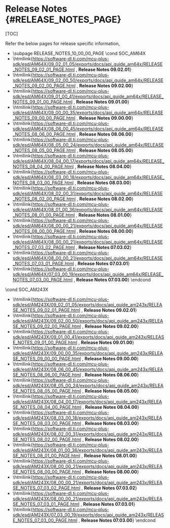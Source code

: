 # Release Notes {#RELEASE_NOTES_PAGE}

[TOC]

Refer the below pages for release specific information,

- \subpage RELEASE_NOTES_10_00_00_PAGE
\cond SOC_AM64X
- \htmllink{https://software-dl.ti.com/mcu-plus-sdk/esd/AM64X/09_02_01_05/exports/docs/api_guide_am64x/RELEASE_NOTES_09_02_01_PAGE.html , **Release Notes 09.02.01**}
- \htmllink{https://software-dl.ti.com/mcu-plus-sdk/esd/AM64X/09_02_00_50/exports/docs/api_guide_am64x/RELEASE_NOTES_09_02_00_PAGE.html , **Release Notes 09.02.00**}
- \htmllink{https://software-dl.ti.com/mcu-plus-sdk/esd/AM64X/09_01_00_41/exports/docs/api_guide_am64x/RELEASE_NOTES_09_01_00_PAGE.html , **Release Notes 09.01.00**}
- \htmllink{https://software-dl.ti.com/mcu-plus-sdk/esd/AM64X/09_00_00_35/exports/docs/api_guide_am64x/RELEASE_NOTES_09_00_00_PAGE.html , **Release Notes 09.00.00**}
- \htmllink{https://software-dl.ti.com/mcu-plus-sdk/esd/AM64X/08_06_00_45/exports/docs/api_guide_am64x/RELEASE_NOTES_08_06_00_PAGE.html , **Release Notes 08.06.00**}
- \htmllink{https://software-dl.ti.com/mcu-plus-sdk/esd/AM64X/08_05_00_24/exports/docs/api_guide_am64x/RELEASE_NOTES_08_05_00_PAGE.html , **Release Notes 08.05.00**}
- \htmllink{https://software-dl.ti.com/mcu-plus-sdk/esd/AM64X/08_04_00_17/exports/docs/api_guide_am64x/RELEASE_NOTES_08_04_00_PAGE.html , **Release Notes 08.04.00**}
- \htmllink{https://software-dl.ti.com/mcu-plus-sdk/esd/AM64X/08_03_00_18/exports/docs/api_guide_am64x/RELEASE_NOTES_08_03_00_PAGE.html , **Release Notes 08.03.00**}
- \htmllink{https://software-dl.ti.com/mcu-plus-sdk/esd/AM64X/08_02_00_31/exports/docs/api_guide_am64x/RELEASE_NOTES_08_02_00_PAGE.html , **Release Notes 08.02.00**}
- \htmllink{https://software-dl.ti.com/mcu-plus-sdk/esd/AM64X/08_01_00_36/exports/docs/api_guide_am64x/RELEASE_NOTES_08_01_00_PAGE.html , **Release Notes 08.01.00**}
- \htmllink{https://software-dl.ti.com/mcu-plus-sdk/esd/AM64X/08_00_00_21/exports/docs/api_guide_am64x/RELEASE_NOTES_08_00_00_PAGE.html , **Release Notes 08.00.00**}
- \htmllink{https://software-dl.ti.com/mcu-plus-sdk/esd/AM64X/08_00_00_21/exports/docs/api_guide_am64x/RELEASE_NOTES_07_03_02_PAGE.html , **Release Notes 07.03.02**}
- \htmllink{https://software-dl.ti.com/mcu-plus-sdk/esd/AM64X/08_00_00_21/exports/docs/api_guide_am64x/RELEASE_NOTES_07_03_01_PAGE.html , **Release Notes 07.03.01**}
- \htmllink{https://software-dl.ti.com/mcu-plus-sdk/esd/AM64X/07_03_00_19/exports/docs/api_guide_am64x/RELEASE_NOTES_07_03_00_PAGE.html , **Release Notes 07.03.00**}
\endcond

\cond SOC_AM243X
- \htmllink{https://software-dl.ti.com/mcu-plus-sdk/esd/AM243X/09_02_01_05/exports/docs/api_guide_am243x/RELEASE_NOTES_09_02_01_PAGE.html , **Release Notes 09.02.01**}
- \htmllink{https://software-dl.ti.com/mcu-plus-sdk/esd/AM243X/09_02_00_50/exports/docs/api_guide_am243x/RELEASE_NOTES_09_02_00_PAGE.html , **Release Notes 09.02.00**}
- \htmllink{https://software-dl.ti.com/mcu-plus-sdk/esd/AM243X/09_01_00_41/exports/docs/api_guide_am243x/RELEASE_NOTES_09_01_00_PAGE.html , **Release Notes 09.01.00**}
- \htmllink{https://software-dl.ti.com/mcu-plus-sdk/esd/AM243X/09_00_00_35/exports/docs/api_guide_am243x/RELEASE_NOTES_09_00_00_PAGE.html , **Release Notes 09.00.00**}
- \htmllink{https://software-dl.ti.com/mcu-plus-sdk/esd/AM243X/08_06_00_45/exports/docs/api_guide_am243x/RELEASE_NOTES_08_06_00_PAGE.html , **Release Notes 08.06.00**}
- \htmllink{https://software-dl.ti.com/mcu-plus-sdk/esd/AM243X/08_05_00_24/exports/docs/api_guide_am243x/RELEASE_NOTES_08_05_00_PAGE.html , **Release Notes 08.05.00**}
- \htmllink{https://software-dl.ti.com/mcu-plus-sdk/esd/AM243X/08_04_00_17/exports/docs/api_guide_am243x/RELEASE_NOTES_08_04_00_PAGE.html , **Release Notes 08.04.00**}
- \htmllink{https://software-dl.ti.com/mcu-plus-sdk/esd/AM243X/08_03_00_18/exports/docs/api_guide_am243x/RELEASE_NOTES_08_03_00_PAGE.html , **Release Notes 08.03.00**}
- \htmllink{https://software-dl.ti.com/mcu-plus-sdk/esd/AM243X/08_02_00_31/exports/docs/api_guide_am243x/RELEASE_NOTES_08_02_00_PAGE.html , **Release Notes 08.02.00**}
- \htmllink{https://software-dl.ti.com/mcu-plus-sdk/esd/AM243X/08_01_00_36/exports/docs/api_guide_am243x/RELEASE_NOTES_08_01_00_PAGE.html , **Release Notes 08.01.00**}
- \htmllink{https://software-dl.ti.com/mcu-plus-sdk/esd/AM243X/08_00_00_21/exports/docs/api_guide_am243x/RELEASE_NOTES_08_00_00_PAGE.html , **Release Notes 08.00.00**}
- \htmllink{https://software-dl.ti.com/mcu-plus-sdk/esd/AM243X/08_00_00_21/exports/docs/api_guide_am243x/RELEASE_NOTES_07_03_02_PAGE.html , **Release Notes 07.03.02**}
- \htmllink{https://software-dl.ti.com/mcu-plus-sdk/esd/AM243X/08_00_00_21/exports/docs/api_guide_am243x/RELEASE_NOTES_07_03_01_PAGE.html , **Release Notes 07.03.01**}
- \htmllink{https://software-dl.ti.com/mcu-plus-sdk/esd/AM243X/07_03_00_19/exports/docs/api_guide_am243x/RELEASE_NOTES_07_03_00_PAGE.html , **Release Notes 07.03.00**}
\endcond
